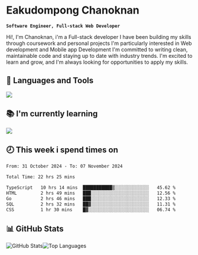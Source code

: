 # Eakudompong Chanoknan

**`Software Engineer, Full-stack Web Developer`**

<p>Hi!, I'm Chanoknan, i'm a Full-stack developer I have been building my skills
through coursework and personal projects I'm particularly interested in Web development
and Mobile app Development I'm committed to writing clean, maintainable
code and staying up to date with industry trends. I'm excited to learn
and grow, and I'm always looking for opportunities to apply my skills.</p>

## 🔧 Languages and Tools

  <a href="https://skillicons.dev">
    <img src="https://skillicons.dev/icons?i=typescript,javascript,html,css,php,java,python,laravel,nodejs,mongodb,react,nextjs,tailwind,mysql,planetscale,postgres,firebase&perline=9" />
  </a>
  
## 📚 I'm currently learning
  <a href="https://skillicons.dev">
    <img src="https://skillicons.dev/icons?i=go,rust,kotlin,androidstudio,graphql,docker,kubernetes,gcp,aws" />
  </a>

## 🕗 This week i spend times on

<!--START_SECTION:waka-->

```txt
From: 31 October 2024 - To: 07 November 2024

Total Time: 22 hrs 25 mins

TypeScript   10 hrs 14 mins  ███████████▒░░░░░░░░░░░░░   45.62 %
HTML         2 hrs 49 mins   ███░░░░░░░░░░░░░░░░░░░░░░   12.56 %
Go           2 hrs 46 mins   ███░░░░░░░░░░░░░░░░░░░░░░   12.33 %
SQL          2 hrs 32 mins   ██▓░░░░░░░░░░░░░░░░░░░░░░   11.31 %
CSS          1 hr 30 mins    █▓░░░░░░░░░░░░░░░░░░░░░░░   06.74 %
```

<!--END_SECTION:waka-->

## 📊 GitHub Stats

<p style="display: flex">
  <img alt="GitHub Stats" src="https://github-readme-stats.vercel.app/api?username=EC-9624&show_icons=true&theme=gruvbox&count_private=true"/>
  <img alt="Top Languages" src="https://github-readme-stats.vercel.app/api/top-langs/?username=EC-9624&layout=compact&theme=gruvbox" />  
</p>
